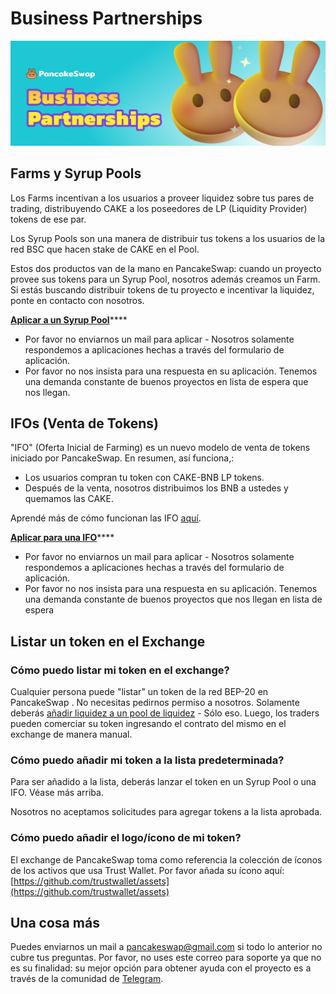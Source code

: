 # Business Partnerships

![](../.gitbook/assets/image%20%28140%29.png)

## Farms y Syrup Pools 

Los Farms incentivan a los usuarios a proveer liquidez sobre tus pares de trading, distribuyendo CAKE a los poseedores de LP \(Liquidity Provider\) tokens de ese par. 

Los Syrup Pools son una manera de distribuir tus tokens a los usuarios de la red BSC que hacen stake de CAKE en el Pool.

Estos dos productos van de la mano en PancakeSwap: cuando un proyecto provee sus tokens para un Syrup Pool, nosotros además creamos un Farm. Si estás buscando distribuir tokens de tu proyecto e incentivar la liquidez,  ponte en contacto con nosotros. 

[**Aplicar a un Syrup Pool**](https://docs.google.com/forms/d/e/1FAIpQLScGdT5rrVMr4WOWr08pvcroSeuIOtEJf1sVdQGVdcAOqryigQ/viewform)\*\*\*\*

* Por favor no enviarnos un mail para aplicar - Nosotros solamente respondemos a aplicaciones hechas a través del formulario de aplicación.
* Por favor no nos insista para una respuesta en su aplicación. Tenemos una demanda constante de buenos proyectos en lista de espera que nos llegan.

## IFOs \(Venta de Tokens\)

"IFO" \(Oferta Inicial de Farming\)  es un nuevo modelo de venta de tokens iniciado por PancakeSwap.  En resumen, así funciona,:

* Los usuarios compran tu token con CAKE-BNB LP tokens.
* Después de la venta, nosotros distribuimos los BNB a ustedes y quemamos las CAKE.

Aprendé más de cómo funcionan las IFO [aquí](../products/ifo-initial-farm-offering/ifo-initial-farm-offering.md).

[**Aplicar para una IFO**](https://docs.google.com/forms/d/e/1FAIpQLScGdT5rrVMr4WOWr08pvcroSeuIOtEJf1sVdQGVdcAOqryigQ/viewform)\*\*\*\*

* Por favor no enviarnos un mail para aplicar - Nosotros solamente respondemos a aplicaciones hechas a través del formulario de aplicación.
* Por favor no nos insista para una respuesta en su aplicación. Tenemos una demanda constante de buenos proyectos que nos llegan en lista de espera 

## Listar un token en el Exchange 

### Cómo puedo listar mi token en el exchange?

Cualquier persona puede "listar" un token de la red BEP-20 en PancakeSwap . No necesitas pedirnos permiso a nosotros. Solamente deberás [añadir liquidez a un pool de liquidez](../products/pancakeswap-exchange/pancakeswap-pools.md) - Sólo eso. Luego, los traders pueden comerciar su token ingresando el contrato del mismo en el exchange de manera manual.

### Cómo puedo añadir mi token a la lista predeterminada?

Para ser añadido a la lista, deberás lanzar el token en un Syrup Pool o una IFO. Véase más arriba.

Nosotros no aceptamos solicitudes para agregar tokens a la lista aprobada. 

### Cómo puedo añadir el logo/ícono de mi token?

El exchange de PancakeSwap toma como referencia la colección de íconos de los activos que usa Trust Wallet. Por favor añada su ícono aquí: [https://github.com/trustwallet/assets](https://github.com/trustwallet/assets)

## Una cosa más

Puedes enviarnos un mail a pancakeswap@gmail.com si todo lo anterior no cubre tus preguntas. Por favor, no uses este correo para soporte ya que no es su finalidad: su mejor opción para obtener ayuda con el proyecto es a través de la comunidad de [Telegram](https://t.me/PancakeSwapEs).


